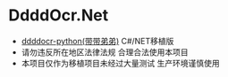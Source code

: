# DdddOcr.Net
- [ddddocr-python(带带弟弟)](https://github.com/sml2h3/ddddocr) C#/NET移植版
- 请勿违反所在地区法律法规 合理合法使用本项目
- 本项目仅作为移植项目未经过大量测试 生产环境谨慎使用